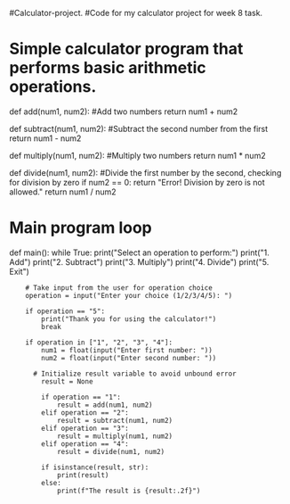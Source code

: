 #Calculator-project.
#Code for my calculator project for week 8 task.

# Simple calculator program that performs basic arithmetic operations.

def add(num1, num2):
    #Add two numbers
    return num1 + num2

def subtract(num1, num2):
    #Subtract the second number from the first
    return num1 - num2

def multiply(num1, num2):
    #Multiply two numbers
    return num1 * num2

def divide(num1, num2):
    #Divide the first number by the second, checking for division by zero
    if num2 == 0:
        return "Error! Division by zero is not allowed."
    return num1 / num2

# Main program loop
def main():
    while True:
        print("Select an operation to perform:")
        print("1. Add")
        print("2. Subtract")
        print("3. Multiply")
        print("4. Divide")
        print("5. Exit")

        # Take input from the user for operation choice
        operation = input("Enter your choice (1/2/3/4/5): ")

        if operation == "5":
            print("Thank you for using the calculator!")
            break

        if operation in ["1", "2", "3", "4"]:
            num1 = float(input("Enter first number: "))
            num2 = float(input("Enter second number: "))
          
          # Initialize result variable to avoid unbound error
            result = None  
            
            if operation == "1":
                result = add(num1, num2)
            elif operation == "2":
                result = subtract(num1, num2)
            elif operation == "3":
                result = multiply(num1, num2)
            elif operation == "4":
                result = divide(num1, num2)

            if isinstance(result, str):
                print(result)
            else:
                print(f"The result is {result:.2f}")
        
